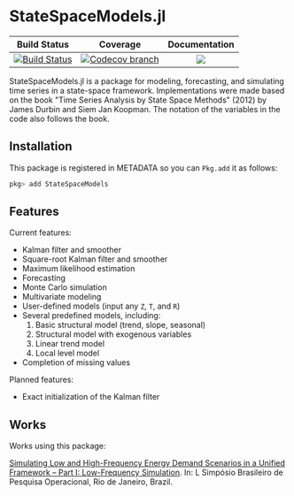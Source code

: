 # StateSpaceModels.jl

| **Build Status** | **Coverage** | **Documentation** |
|:-----------------:|:-----------------:|:-----------------:|
| [![Build Status][build-img]][build-url] | [![Codecov branch][codecov-img]][codecov-url] |[![](https://img.shields.io/badge/docs-latest-blue.svg)](https://lampspuc.github.io/StateSpaceModels.jl/latest/)

StateSpaceModels.jl is a package for modeling, forecasting, and simulating time series in a state-space framework. Implementations were made based on the book "Time Series Analysis by State Space Methods" (2012) by James Durbin and Siem Jan Koopman. The notation of the variables in the code also follows the book.

## Installation

This package is registered in METADATA so you can `Pkg.add` it as follows:
```julia
pkg> add StateSpaceModels
```

## Features

Current features:
* Kalman filter and smoother
* Square-root Kalman filter and smoother
* Maximum likelihood estimation
* Forecasting
* Monte Carlo simulation
* Multivariate modeling
* User-defined models (input any `Z`, `T`, and `R`)
* Several predefined models, including:
  1. Basic structural model (trend, slope, seasonal)
  2. Structural model with exogenous variables
  3. Linear trend model
  4. Local level model
* Completion of missing values

Planned features:
* Exact initialization of the Kalman filter

[build-img]: https://travis-ci.org/LAMPSPUC/StateSpaceModels.jl.svg?branch=master
[build-url]: https://travis-ci.org/LAMPSPUC/StateSpaceModels.jl

[codecov-img]: https://codecov.io/gh/LAMPSPUC/StateSpaceModels.jl/coverage.svg?branch=master
[codecov-url]: https://codecov.io/gh/LAMPSPUC/StateSpaceModels.jl?branch=master

## Works

Works using this package:

[Simulating Low and High-Frequency Energy
Demand Scenarios in a Unified Framework – Part
I: Low-Frequency Simulation](https://proceedings.science/sbpo/papers/simulando-cenarios-de-demanda-em-baixa-e-alta-frequencia-em-um-framework-unificado---parte-i%3A-simulacao-em-baixa-frequen).
In: L Simpósio Brasileiro de Pesquisa Operacional, Rio de Janeiro, Brazil.
